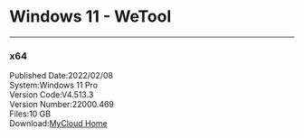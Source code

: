 # Windows 11 - WeTool
----
### x64
Published Date:2022/02/08   
System:Windows 11 Pro   
Version Code:V4.513.3   
Version Number:22000.469   
Files:10 GB   
Download:[MyCloud Home](https://home.mycloud.com/action/share/edc25853-df35-48b9-9462-6a59c8527a75)
